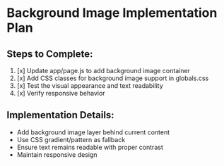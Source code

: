 # Background Image Implementation Plan

## Steps to Complete:
1. [x] Update app/page.js to add background image container
2. [x] Add CSS classes for background image support in globals.css
3. [x] Test the visual appearance and text readability
4. [x] Verify responsive behavior

## Implementation Details:
- Add background image layer behind current content
- Use CSS gradient/pattern as fallback
- Ensure text remains readable with proper contrast
- Maintain responsive design
